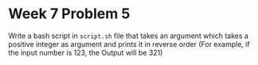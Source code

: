 # Week 7 Problem 5

Write a bash script in ` script.sh ` file that takes an argument which takes a positive integer as argument and prints it in reverse order (For example, if the input number is 123, the Output will be 321)

